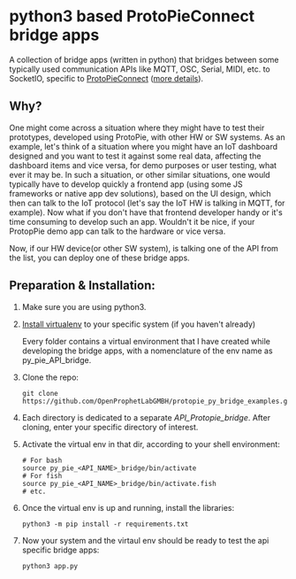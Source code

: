 # python3 based ProtoPieConnect bridge apps
A collection of bridge apps (written in python) that bridges between some typically used communication APIs like MQTT, OSC, Serial, MIDI, etc. to SocketIO, specific to [ProtoPieConnect](https://www.protopie.io/learn/docs/connect/getting-started) ([more details](https://protopie.notion.site/ProtoPie-Connect-Basics-Best-Practices-b68fec1986e9429ca71cc41e3905f095)). 

## Why?
One might come across a situation where they might have to test their prototypes, developed using ProtoPie, with other HW or SW systems. As an example, let's think of a situation where you might have an IoT dashboard designed and you want to test it against some real data, affecting the dashboard items and vice versa, for demo purposes or user testing, what ever it may be. In such a situation, or other similar situations, one would typically have to develop quickly a frontend app (using some JS frameworks or native app dev solutions), based on the UI design, which then can talk to the IoT protocol (let's say the IoT HW is talking in MQTT, for example). Now what if you don't have that frontend developer handy or it's time consuming to develop such an app. Wouldn't it be nice, if your ProtopPie demo app can talk to the hardware or vice versa. 

Now, if our HW device(or other SW system), is talking one of the API from the list, you can deploy one of these bridge apps. 


## Preparation & Installation:
1. Make sure you are using python3. 
2. [Install virtualenv](https://packaging.python.org/en/latest/guides/installing-using-pip-and-virtual-environments/) to your specific system (if you haven't already)
    
    Every folder contains a virtual environment that I have created while developing the bridge apps, with a nomenclature of the env name as py_pie_API_bridge. 
3. Clone the repo: 
   ```shell
   git clone https://github.com/OpenProphetLabGMBH/protopie_py_bridge_examples.git
   ``` 
4. Each directory is dedicated to a separate _API_Protopie_bridge_. After cloning, enter your specific directory of interest.
5. Activate the virtual env in that dir, according to your shell environment: 
   ```shell
   # For bash
   source py_pie_<API_NAME>_bridge/bin/activate 
   # For fish
   source py_pie_<API_NAME>_bridge/bin/activate.fish 
   # etc. 
   ```
6. Once the virtual env is up and running, install the libraries:
   ```shell
   python3 -m pip install -r requirements.txt
   ```
7. Now your system and the virtaul env should be ready to test the api specific bridge apps: 
   ```shell
   python3 app.py
   ```

